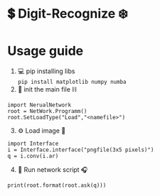 # 💲 Digit-Recognize ❄️  

# Usage guide
1. 💻 pip installing libs  
  ``` pip install matplotlib numpy numba ```
2. 🎁 init the main file ⛓️  
  ```
import NerualNetwork  
root = NetWork.Programm()  
root.SetLoadType("Load","<namefile>")
```
3. ⚙️ Load image 🍾  
  ```
import Interface  
i = Interface.interface("pngfile(3x5 pixels)")  
q = i.conv(i.ar)
```
4. 🍩 Run network script 🎧  
  ```
print(root.format(root.ask(q)))
```      
